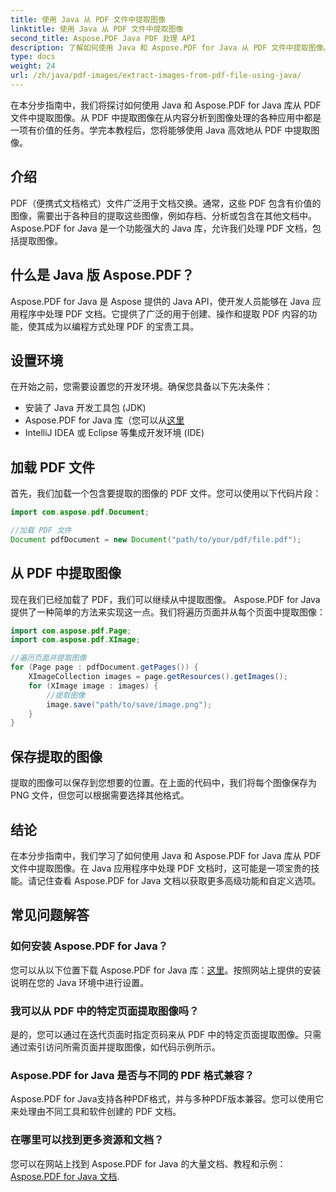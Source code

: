 ```yaml
---
title: 使用 Java 从 PDF 文件中提取图像
linktitle: 使用 Java 从 PDF 文件中提取图像
second_title: Aspose.PDF Java PDF 处理 API
description: 了解如何使用 Java 和 Aspose.PDF for Java 从 PDF 文件中提取图像。带有源代码的分步指南。立即解锁 PDF 图像提取。
type: docs
weight: 24
url: /zh/java/pdf-images/extract-images-from-pdf-file-using-java/
---
```


在本分步指南中，我们将探讨如何使用 Java 和 Aspose.PDF for Java 库从 PDF 文件中提取图像。从 PDF 中提取图像在从内容分析到图像处理的各种应用中都是一项有价值的任务。学完本教程后，您将能够使用 Java 高效地从 PDF 中提取图像。

## 介绍

PDF（便携式文档格式）文件广泛用于文档交换。通常，这些 PDF 包含有价值的图像，需要出于各种目的提取这些图像，例如存档、分析或包含在其他文档中。 Aspose.PDF for Java 是一个功能强大的 Java 库，允许我们处理 PDF 文档，包括提取图像。

## 什么是 Java 版 Aspose.PDF？

Aspose.PDF for Java 是 Aspose 提供的 Java API，使开发人员能够在 Java 应用程序中处理 PDF 文档。它提供了广泛的用于创建、操作和提取 PDF 内容的功能，使其成为以编程方式处理 PDF 的宝贵工具。

## 设置环境

在开始之前，您需要设置您的开发环境。确保您具备以下先决条件：

- 安装了 Java 开发工具包 (JDK)
-  Aspose.PDF for Java 库（您可以从[这里](https://releases.aspose.com/pdf/java/）)
- IntelliJ IDEA 或 Eclipse 等集成开发环境 (IDE)

## 加载 PDF 文件

首先，我们加载一个包含要提取的图像的 PDF 文件。您可以使用以下代码片段：

```java
import com.aspose.pdf.Document;

//加载 PDF 文件
Document pdfDocument = new Document("path/to/your/pdf/file.pdf");
```

## 从 PDF 中提取图像

现在我们已经加载了 PDF，我们可以继续从中提取图像。 Aspose.PDF for Java 提供了一种简单的方法来实现这一点。我们将遍历页面并从每个页面中提取图像：

```java
import com.aspose.pdf.Page;
import com.aspose.pdf.XImage;

//遍历页面并提取图像
for (Page page : pdfDocument.getPages()) {
    XImageCollection images = page.getResources().getImages();
    for (XImage image : images) {
        //提取图像
        image.save("path/to/save/image.png");
    }
}
```

## 保存提取的图像

提取的图像可以保存到您想要的位置。在上面的代码中，我们将每个图像保存为 PNG 文件，但您可以根据需要选择其他格式。

## 结论

在本分步指南中，我们学习了如何使用 Java 和 Aspose.PDF for Java 库从 PDF 文件中提取图像。在 Java 应用程序中处理 PDF 文档时，这可能是一项宝贵的技能。请记住查看 Aspose.PDF for Java 文档以获取更多高级功能和自定义选项。

## 常见问题解答

### 如何安装 Aspose.PDF for Java？

您可以从以下位置下载 Aspose.PDF for Java 库：[这里](https://releases.aspose.com/pdf/java/)。按照网站上提供的安装说明在您的 Java 环境中进行设置。

### 我可以从 PDF 中的特定页面提取图像吗？

是的，您可以通过在迭代页面时指定页码来从 PDF 中的特定页面提取图像。只需通过索引访问所需页面并提取图像，如代码示例所示。

### Aspose.PDF for Java 是否与不同的 PDF 格式兼容？

Aspose.PDF for Java支持各种PDF格式，并与多种PDF版本兼容。您可以使用它来处理由不同工具和软件创建的 PDF 文档。

### 在哪里可以找到更多资源和文档？

您可以在网站上找到 Aspose.PDF for Java 的大量文档、教程和示例：[Aspose.PDF for Java 文档](https://reference.aspose.com/pdf/java/).